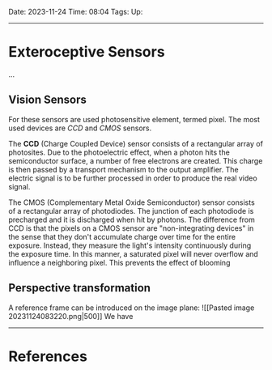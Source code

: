 Date: 2023-11-24
Time: 08:04
Tags:
Up: 

---
# Exteroceptive Sensors

...

## Vision Sensors

For these sensors are used photosensitive element, termed pixel. The most used devices are *CCD* and *CMOS* sensors.

The **CCD** (Charge Coupled Device) sensor consists of a rectangular array of photosites. Due to the photoelectric effect, when a photon hits the semiconductor surface, a number of free electrons are created. This charge is then passed by a transport mechanism to the output amplifier. The electric signal is to be further processed in order to produce the real video signal.

The CMOS (Complementary Metal Oxide Semiconductor) sensor consists of a rectangular array of photodiodes. The junction of each photodiode is precharged and it is discharged when hit by photons. The difference from CCD is that the pixels on a CMOS sensor are "non-integrating devices" in the sense that they don't accumulate charge over time for the entire exposure. Instead, they measure the light's intensity continuously during the exposure time. In this manner, a saturated pixel will never overflow and influence a neighboring pixel. This prevents the effect of blooming

## Perspective transformation

A reference frame can be introduced on the image plane:
![[Pasted image 20231124083220.png|500]]
We have 

---
# References
